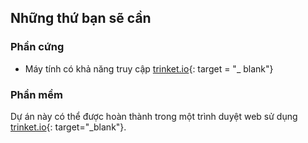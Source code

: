 ## Những thứ bạn sẽ cần

### Phần cứng

+ Máy tính có khả năng truy cập [trinket.io](https://trinket.io){: target = "_ blank"}

### Phần mềm

Dự án này có thể được hoàn thành trong một trình duyệt web sử dụng [trinket.io](https://trinket.io){: target="_blank"}.